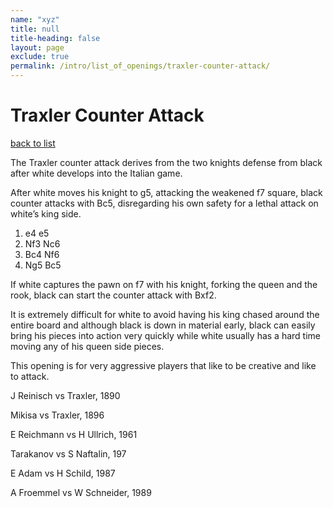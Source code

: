 ```yaml
---
name: "xyz"
title: null
title-heading: false
layout: page
exclude: true
permalink: /intro/list_of_openings/traxler-counter-attack/
---
```


# Traxler Counter Attack

[back to list](../../list_of_openings)



The Traxler counter attack derives from the two knights defense from black after white develops into the Italian game.

After white moves his knight to g5, attacking the weakened f7 square, black counter attacks with Bc5, disregarding his own safety for a lethal attack on white’s king side.

1. e4 e5
2. Nf3 Nc6
3. Bc4 Nf6
4. Ng5 Bc5

If white captures the pawn on f7 with his knight, forking the queen and the rook, black can start the counter attack with Bxf2.

It is extremely difficult for white to avoid having his king chased around the entire board and although black is down in material early, black can easily bring his pieces into action very quickly while white usually has a hard time moving any of his queen side pieces.

This opening is for very aggressive players that like to be creative and like to attack.






J Reinisch vs Traxler, 1890

Mikisa vs Traxler, 1896

E Reichmann vs H Ullrich, 1961

Tarakanov vs S Naftalin, 197

E Adam vs H Schild, 1987

A Froemmel vs W Schneider, 1989